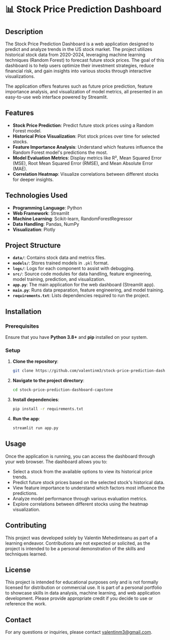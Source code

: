 # 📊 Stock Price Prediction Dashboard

## Description
The Stock Price Prediction Dashboard is a web application designed to predict and analyze trends in the US stock market. The project utilizes historical stock data from 2020-2024, leveraging machine learning techniques (Random Forest) to forecast future stock prices. The goal of this dashboard is to help users optimize their investment strategies, reduce financial risk, and gain insights into various stocks through interactive visualizations.

The application offers features such as future price prediction, feature importance analysis, and visualization of model metrics, all presented in an easy-to-use web interface powered by Streamlit.

## Features
- **Stock Price Prediction**: Predict future stock prices using a Random Forest model.
- **Historical Price Visualization**: Plot stock prices over time for selected stocks.
- **Feature Importance Analysis**: Understand which features influence the Random Forest model's predictions the most.
- **Model Evaluation Metrics**: Display metrics like R², Mean Squared Error (MSE), Root Mean Squared Error (RMSE), and Mean Absolute Error (MAE).
- **Correlation Heatmap**: Visualize correlations between different stocks for deeper insights.

## Technologies Used
- **Programming Language**: Python
- **Web Framework**: Streamlit
- **Machine Learning**: Scikit-learn, RandomForestRegressor
- **Data Handling**: Pandas, NumPy
- **Visualization**: Plotly

## Project Structure

- **`data/`**: Contains stock data and metrics files.
- **`models/`**: Stores trained models in `.pkl` format.
- **`logs/`**: Logs for each component to assist with debugging.
- **`src/`**: Source code modules for data handling, feature engineering, model training, prediction, and visualization.
- **`app.py`**: The main application for the web dashboard (Streamlit app).
- **`main.py`**: Runs data preparation, feature engineering, and model training.
- **`requirements.txt`**: Lists dependencies required to run the project.

## Installation

### Prerequisites
Ensure that you have **Python 3.8+** and **pip** installed on your system.

### Setup
1. **Clone the repository**:
    ```sh
    git clone https://github.com/valentinm3/stock-price-prediction-dashboard-capstone.git
    ```
2. **Navigate to the project directory**:
    ```sh
    cd stock-price-prediction-dashboard-capstone
    ```
3. **Install dependencies**:
    ```sh
    pip install -r requirements.txt
    ```
4. **Run the app**:
    ```sh
    streamlit run app.py
    ```

## Usage
Once the application is running, you can access the dashboard through your web browser. The dashboard allows you to:

- Select a stock from the available options to view its historical price trends.
- Predict future stock prices based on the selected stock's historical data.
- View feature importance to understand which factors most influence the predictions.
- Analyze model performance through various evaluation metrics.
- Explore correlations between different stocks using the heatmap visualization.

## Contributing
This project was developed solely by Valentin Mehedinteanu as part of a learning endeavor. Contributions are not 
expected or solicited, as the project is intended to be a personal demonstration of the skills and techniques learned.

## License
This project is intended for educational purposes only and is not formally licensed for distribution or commercial use. 
It is part of a personal portfolio to showcase skills in data analysis, machine learning, and web application 
development. Please provide appropriate credit if you decide to use or reference the work.

## Contact
For any questions or inquiries, please contact [valentinm3@gmail.com](mailto:valentinm3@gmail.com).
